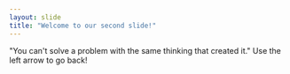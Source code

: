 ```yaml
---
layout: slide
title: "Welcome to our second slide!"
---
```

"You can't solve a problem with the same thinking that created it."
Use the left arrow to go back!
